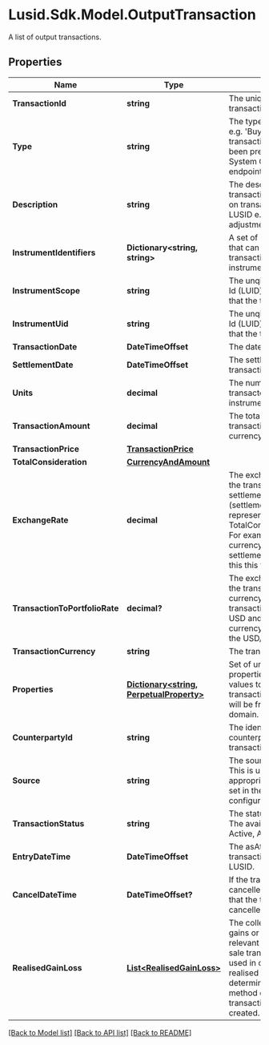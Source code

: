 # Lusid.Sdk.Model.OutputTransaction
A list of output transactions.

## Properties

Name | Type | Description | Notes
------------ | ------------- | ------------- | -------------
**TransactionId** | **string** | The unique identifier for the transaction. | 
**Type** | **string** | The type of the transaction e.g. &#39;Buy&#39;, &#39;Sell&#39;. The transaction type should have been pre-configured via the System Configuration API endpoint. | 
**Description** | **string** | The description of the transaction. This only exists on transactions generated by LUSID e.g. a holdings adjustment transaction. | [optional] 
**InstrumentIdentifiers** | **Dictionary&lt;string, string&gt;** | A set of instrument identifiers that can resolve the transaction to a unique instrument. | [optional] 
**InstrumentScope** | **string** | The unqiue Lusid Instrument Id (LUID) of the instrument that the transaction is in. | 
**InstrumentUid** | **string** | The unqiue Lusid Instrument Id (LUID) of the instrument that the transaction is in. | 
**TransactionDate** | **DateTimeOffset** | The date of the transaction. | 
**SettlementDate** | **DateTimeOffset** | The settlement date of the transaction. | 
**Units** | **decimal** | The number of units transacted in the associated instrument. | 
**TransactionAmount** | **decimal** | The total value of the transaction in the transaction currency. | [optional] 
**TransactionPrice** | [**TransactionPrice**](TransactionPrice.md) |  | [optional] 
**TotalConsideration** | [**CurrencyAndAmount**](CurrencyAndAmount.md) |  | [optional] 
**ExchangeRate** | **decimal** | The exchange rate between the transaction and settlement currency (settlement currency being represented by the TotalConsideration.Currency). For example if the transaction currency is in USD and the settlement currency is in GBP this this the USD/GBP rate. | [optional] 
**TransactionToPortfolioRate** | **decimal?** | The exchange rate between the transaction and portfolio currency. For example if the transaction currency is in USD and the portfolio currency is in GBP this this the USD/GBP rate. | [optional] 
**TransactionCurrency** | **string** | The transaction currency. | [optional] 
**Properties** | [**Dictionary&lt;string, PerpetualProperty&gt;**](PerpetualProperty.md) | Set of unique transaction properties and associated values to stored with the transaction. Each property will be from the &#39;Transaction&#39; domain. | [optional] 
**CounterpartyId** | **string** | The identifier for the counterparty of the transaction. | [optional] 
**Source** | **string** | The source of the transaction. This is used to look up the appropriate transaction group set in the transaction type configuration. | [optional] 
**TransactionStatus** | **string** | The status of the transaction. The available values are: Active, Amended, Cancelled | [optional] 
**EntryDateTime** | **DateTimeOffset** | The asAt datetime that the transaction was added to LUSID. | [optional] 
**CancelDateTime** | **DateTimeOffset?** | If the transaction has been cancelled, the asAt datetime that the transaction was cancelled. | [optional] 
**RealisedGainLoss** | [**List&lt;RealisedGainLoss&gt;**](RealisedGainLoss.md) | The collection of realised gains or losses resulting from relevant transactions e.g. a sale transaction. The cost used in calculating the realised gain or loss is determined by the accounting method defined when the transaction portfolio is created. | [optional] 

[[Back to Model list]](../README.md#documentation-for-models) [[Back to API list]](../README.md#documentation-for-api-endpoints) [[Back to README]](../README.md)

